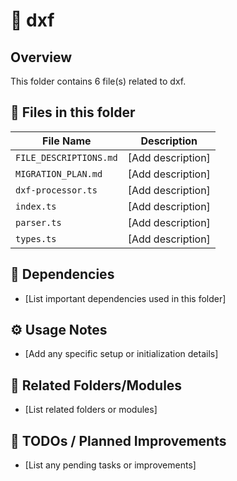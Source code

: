 # 📂 dxf

## Overview
This folder contains 6 file(s) related to dxf.

## 📄 Files in this folder

| File Name | Description |
|-----------|-------------|
| `FILE_DESCRIPTIONS.md` | [Add description] |
| `MIGRATION_PLAN.md` | [Add description] |
| `dxf-processor.ts` | [Add description] |
| `index.ts` | [Add description] |
| `parser.ts` | [Add description] |
| `types.ts` | [Add description] |

## 🔗 Dependencies
- [List important dependencies used in this folder]

## ⚙️ Usage Notes
- [Add any specific setup or initialization details]

## 🔄 Related Folders/Modules
- [List related folders or modules]

## 🚧 TODOs / Planned Improvements
- [List any pending tasks or improvements]
